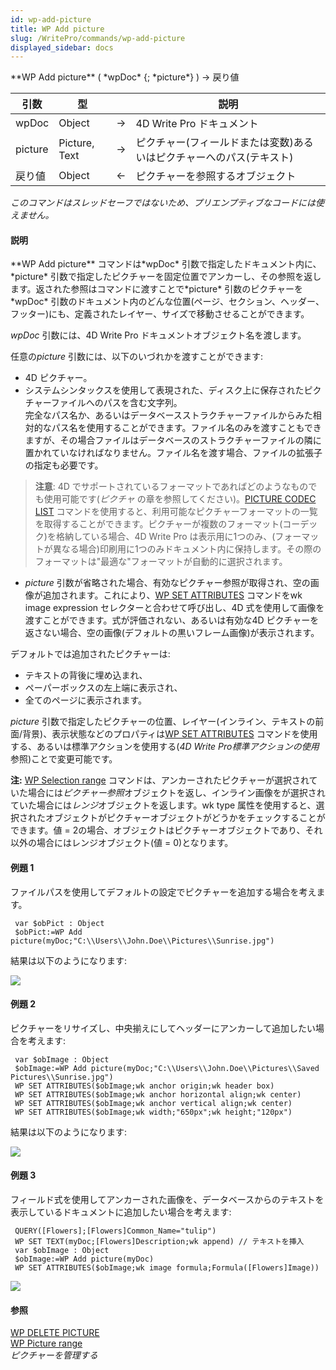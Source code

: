 ```yaml
---
id: wp-add-picture
title: WP Add picture
slug: /WritePro/commands/wp-add-picture
displayed_sidebar: docs
---
```


<!--REF #_command_.WP Add picture.Syntax-->**WP Add picture** ( *wpDoc* {; *picture*} ) -> 戻り値<!-- END REF-->
<!--REF #_command_.WP Add picture.Params-->
| 引数 | 型 |  | 説明 |
| --- | --- | --- | --- |
| wpDoc | Object | &#8594;  | 4D Write Pro ドキュメント |
| picture | Picture, Text | &#8594;  | ピクチャー(フィールドまたは変数)あるいはピクチャーへのパス(テキスト) |
| 戻り値 | Object | &#8592; | ピクチャーを参照するオブジェクト |

<!-- END REF-->

*このコマンドはスレッドセーフではないため、プリエンプティブなコードには使えません。*


#### 説明 

<!--REF #_command_.WP Add picture.Summary-->**WP Add picture** コマンドは*wpDoc* 引数で指定したドキュメント内に、*picture* 引数で指定したピクチャーを固定位置でアンカーし、その参照を返します。<!-- END REF-->返された参照はコマンドに渡すことで*picture* 引数のピクチャーを*wpDoc* 引数のドキュメント内のどんな位置(ページ、セクション、ヘッダー、フッター)にも、定義されたレイヤー、サイズで移動させることができます。

*wpDoc* 引数には、4D Write Pro ドキュメントオブジェクト名を渡します。

任意の*picture* 引数には、以下のいづれかを渡すことができます:

* 4D ピクチャー。
* システムシンタックスを使用して表現された、ディスク上に保存されたピクチャーファイルへのパスを含む文字列。  
完全なパス名か、あるいはデータベースストラクチャーファイルからみた相対的なパス名を使用することができます。ファイル名のみを渡すこともできますが、その場合ファイルはデータベースのストラクチャーファイルの隣に置かれていなければなりません。ファイル名を渡す場合、ファイルの拡張子の指定も必要です。

> **注意**: 4D でサポートされているフォーマットであればどのようなものでも使用可能です(*ピクチャ* の章を参照してください)。[PICTURE CODEC LIST](../../commands-legacy/picture-codec-list.md) コマンドを使用すると、利用可能なピクチャーフォーマットの一覧を取得することができます。ピクチャーが複数のフォーマット(コーデック)を格納している場合、4D Write Pro は表示用に1つのみ、(フォーマットが異なる場合)印刷用に1つのみドキュメント内に保持します。その際のフォーマットは"最適な"フォーマットが自動的に選択されます。

* *picture* 引数が省略された場合、有効なピクチャー参照が取得され、空の画像が追加されます。これにより、[WP SET ATTRIBUTES](wp-set-attributes.md) コマンドをwk image expression セレクターと合わせて呼び出し、4D 式を使用して画像を渡すことができます。式が評価されない、あるいは有効な4D ピクチャーを返さない場合、空の画像(デフォルトの黒いフレーム画像)が表示されます。

デフォルトでは追加されたピクチャーは:

* テキストの背後に埋め込まれ、
* ペーパーボックスの左上端に表示され、
* 全てのページに表示されます。

*picture* 引数で指定したピクチャーの位置、レイヤー(インライン、テキストの前面/背景)、表示状態などのプロパティは[WP SET ATTRIBUTES](wp-set-attributes.md) コマンドを使用する、あるいは標準アクションを使用する(*4D Write Pro標準アクションの使用*参照)ことで変更可能です。

**注:** [WP Selection range](wp-selection-range.md) コマンドは、アンカーされたピクチャーが選択されていた場合には*ピクチャー参照*オブジェクトを返し、インライン画像をが選択されていた場合には*レンジ*オブジェクトを返します。wk type 属性を使用すると、選択されたオブジェクトがピクチャーオブジェクトがどうかをチェックすることができます。値 = 2の場合、オブジェクトはピクチャーオブジェクトであり、それ以外の場合にはレンジオブジェクト(値 = 0)となります。

#### 例題 1 

ファイルパスを使用してデフォルトの設定でピクチャーを追加する場合を考えます。

```4d
 var $obPict : Object
 $obPict:=WP Add picture(myDoc;"C:\\Users\\John.Doe\\Pictures\\Sunrise.jpg")
```

結果は以下のようになります:

![](../../assets/en/WritePro/commands/pict3617325.en.png)

#### 例題 2 

ピクチャーをリサイズし、中央揃えにしてヘッダーにアンカーして追加したい場合を考えます:

```4d
 var $obImage : Object
 $obImage:=WP Add picture(myDoc;"C:\\Users\\John.Doe\\Pictures\\Saved Pictures\\Sunrise.jpg")
 WP SET ATTRIBUTES($obImage;wk anchor origin;wk header box)
 WP SET ATTRIBUTES($obImage;wk anchor horizontal align;wk center)
 WP SET ATTRIBUTES($obImage;wk anchor vertical align;wk center)
 WP SET ATTRIBUTES($obImage;wk width;"650px";wk height;"120px")
```

結果は以下のようになります:

![](../../assets/en/WritePro/commands/pict3617351.en.png)

#### 例題 3 

フィールド式を使用してアンカーされた画像を、データベースからのテキストを表示しているドキュメントに追加したい場合を考えます:

```4d
 QUERY([Flowers];[Flowers]Common_Name="tulip")
 WP SET TEXT(myDoc;[Flowers]Description;wk append) // テキストを挿入
 var $obImage : Object
 $obImage:=WP Add picture(myDoc)
 WP SET ATTRIBUTES($obImage;wk image formula;Formula([Flowers]Image))
```

![](../../assets/en/WritePro/commands/pict3841719.en.png)

#### 参照 

  
[WP DELETE PICTURE](wp-delete-picture.md)  
[WP Picture range](wp-picture-range.md)  
*ピクチャーを管理する*  